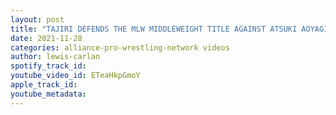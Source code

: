 ```yaml
---
layout: post
title: "TAJIRI DEFENDS THE MLW MIDDLEWEIGHT TITLE AGAINST ATSUKI AOYAGI IN JAPAN AT AJPW SHOW."
date: 2021-11-28
categories: alliance-pro-wrestling-network videos
author: lewis-carlan
spotify_track_id: 
youtube_video_id: ETeaHkpGmoY
apple_track_id: 
youtube_metadata: 
---
```

